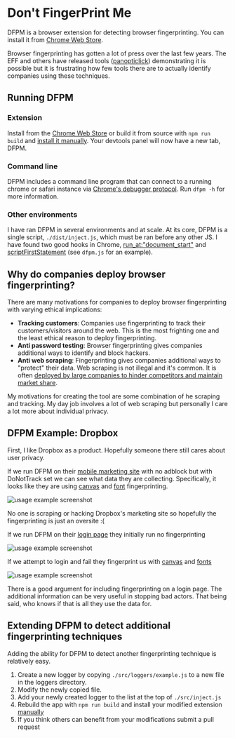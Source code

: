 
# **D**on't **F**inger**P**rint **M**e

DFPM is a browser extension for detecting browser fingerprinting. You can install it from [Chrome Web Store](https://chrome.google.com/webstore/detail/dont-fingerprint-me/nhbedikkbkakbjipijipejfojanppbfg).

Browser fingerprinting has gotten a lot of press over the last few years. The EFF and others have released tools ([panopticlick](https://panopticlick.eff.org/)) demonstrating it is possible but it is frustrating how few tools there are to actually identify companies using these techniques.

## Running DFPM

### Extension

Install from the [Chrome Web Store]() or build it from source with `npm run build` and [install it manually](https://stackoverflow.com/questions/24577024/install-chrome-extension-not-in-the-store). Your devtools panel will now have a new tab, DFPM.

### Command line

DFPM includes a command line program that can connect to a running chrome or safari instance via [Chrome's debugger protocol](https://chromedevtools.github.io/devtools-protocol/). Run `dfpm -h` for more information.

### Other environments

I have ran DFPM in several environments and at scale. At its core, DFPM is a single script, `./dist/inject.js`, which must be ran before any other JS. I have found two good hooks in Chrome, [run_at:"document_start"](https://developer.chrome.com/extensions/content_scripts) and [scriptFirstStatement](https://chromedevtools.github.io/devtools-protocol/tot/Debugger/) (see `dfpm.js` for an example).

## Why do companies deploy browser fingerprinting?

There are many motivations for companies to deploy browser fingerprinting with varying ethical implications:

- **Tracking customers**: Companies use fingerprinting to track their customers/visitors around the web. This is the most frighting one and the least ethical reason to deploy fingerprinting.
- **Anti password testing**: Browser fingerprinting gives companies additional ways to identify and block hackers.
- **Anti web scraping**: Fingerprinting gives companies additional ways to "protect" their data. Web scraping is not illegal and it's common. It is often [deployed by large companies to hinder competitors and maintain market share](http://fortune.com/2017/05/10/amazon-bots/).

My motivations for creating the tool are some combination of he scraping and tracking. My day job involves a lot of web scraping but personally I care a lot more about individual privacy.

## DFPM Example: Dropbox

First, I like Dropbox as a product. Hopefully someone there still cares about user privacy.

If we run DFPM on their [mobile marketing site](https://www.dropbox.com) with no adblock but with DoNotTrack set we can see what data they are collecting. Specifically, it looks like they are using [canvas](https://browserleaks.com/canvas) and [font](https://browserleaks.com/fonts) fingerprinting.

![usage example screenshot](https://raw.githubusercontent.com/freethenation/DFPM/master/docs/example_db_marketing.png)

No one is scraping or hacking Dropbox's marketing site so hopefully the fingerprinting is just an oversite :(

If we run DFPM on their [login page](https://www.dropbox.com/login) they initially run no fingerprinting

![usage example screenshot](https://raw.githubusercontent.com/freethenation/DFPM/master/docs/example_db_login_before_attempt.png)

If we attempt to login and fail they fingerprint us with [canvas](https://browserleaks.com/canvas) and [fonts](https://browserleaks.com/fonts)

![usage example screenshot](https://raw.githubusercontent.com/freethenation/DFPM/master/docs/example_db_login_after_attempt.png)

There is a good argument for including fingerprinting on a login page. The additional information can be very useful in stopping bad actors. That being said, who knows if that is all they use the data for.

## Extending DFPM to detect additional fingerprinting techniques

Adding the ability for DFPM to detect another fingerprinting technique is relatively easy.

1. Create a new logger by copying `./src/loggers/example.js` to a new file in the loggers directory.
2. Modify the newly copied file.
3. Add your newly created logger to the list at the top of `./src/inject.js`
4. Rebuild the app with `npm run build` and install your modified extension [manually](https://stackoverflow.com/questions/24577024/install-chrome-extension-not-in-the-store)
5. If you think others can benefit from your modifications submit a pull request

